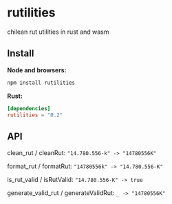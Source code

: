 # rutilities
chilean rut utilities in rust and wasm

## Install

**Node and browsers:**
```bash
npm install rutilities
```

**Rust:**
```toml
[dependencies]
rutilities = "0.2"
```

## API

clean_rut / cleanRut: `"14.780.556-k" -> "14780556K"`

format_rut / formatRut: `"14780556k" -> "14.780.556-K"`

is_rut_valid / isRutValid: `"14.780.556-K" -> true`

generate_valid_rut / generateValidRut: `_ -> "14780556K"`

